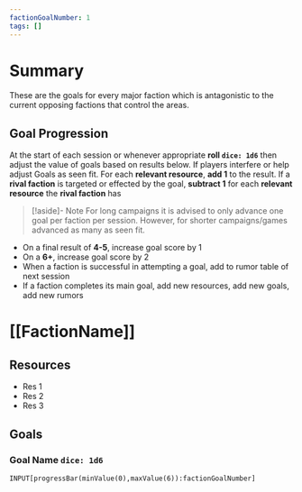 ```yaml
---
factionGoalNumber: 1
tags: []
---
```

# Summary
These are the goals for every major faction which is antagonistic to the current opposing factions that control the areas. 

## Goal Progression
At the start of each session or whenever appropriate **roll `dice: 1d6`** then adjust the value of goals based on results below. If players interfere or help adjust Goals as seen fit. For each **relevant resource**, **add 1** to the result. If a **rival faction** is targeted or effected by the goal, **subtract 1** for each **relevant resource** the **rival faction** has
>[!aside]- Note
> For long campaigns it is advised to only advance one goal per faction per session. However, for shorter campaigns/games advanced as many as seen fit.
- On a final result of **4-5**, increase goal score by 1
- On a **6+**, increase goal score by 2
- When a faction is successful in attempting a goal, add to rumor table of next session
- If a faction completes its main goal, add new resources, add new goals, add new rumors

# [[FactionName]]
## Resources
- Res 1
- Res 2
- Res 3
## Goals

### Goal Name `dice: 1d6`
```meta-bind
INPUT[progressBar(minValue(0),maxValue(6)):factionGoalNumber]
```